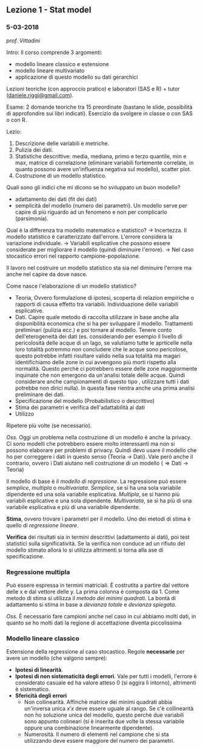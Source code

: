 ## Lezione 1 - Stat model
### 5-03-2018

*prof. Vittadini*


Intro:
Il corso comprende 3 argomenti:
+ modello lineare classico e estensione
+ modello lineare multivariato
+ applicazione di questo modello su dati gerarchici

Lezioni teoriche (con approccio pratico) e laboratori (SAS e R) + tutor (daniele.riggi@gmail.com).

Esame:
2 domande teoriche tra 15 preordinate (bastano le slide, possibilità di approfondire sui libri indicati).
Esercizio da svolgere in classe o con SAS o con R.

Lezio:
1. Descrizione delle variabili e metriche.
2. Pulizia dei dati.
3. Statistiche descrittive: media, mediana, primo e terzo quantile, min e max, matrice di correlazione (eliminare variabili fortemente correlate, in quanto possono avere un'influenza negativa sul modello), scatter plot.
4. Costruzione di un modello statistico.

Quali sono gli indici che mi dicono se ho sviluppato un buon modello?
+ adattamento dei dati (fit dei dati)
+ semplicità del modello (numero dei parametri). Un modello serve per capire di più riguardo ad un fenomeno e non per complicarlo (parsimonia).

Qual è la differenza tra modello matematico e statistico?
$\rightarrow$ Incertezza. Il modello statistico è caratterizzato dall'errore. L'errore considera la variazione individuale.
$\rightarrow$ Variabili esplicative che possono essere considerate per migliorare il modello (quindi diminuire l'errore).
$\rightarrow$ Nel caso stocastico errori nel rapporto campione-popolazione.

Il lavoro nel costruire un modello statistico sta sia nel diminuire l'errore ma anche nel capire da dove nasce.

Come nasce l'elaborazione di un modello statistico?

+ Teoria, Ovvero formulazione di ipotesi, scoperta di relazion empiriche o rapporti di causa effetto tra variabili. Individuazione delle variabili esplicative.
+ Dati. Capire quale metodo di raccolta utilizzare in base anche alla disponibilità economica che si ha per sviluppare il modello. Trattamenti preliminari (pulizia ecc.) e poi tornare al modello. Tenere conto dell'eterogeneità dei dati (es. considerando per esempio il livello di pericolosità delle acque di un lago, se valutiamo tutte le aprticelle nella loro totalità potremmo non concludere che le acque sono pericolose, questo potrebbe infatti risultare valido nella sua totalità ma magari identifichiamo delle zone in cui avvengono più morti rispetto alla normalità. Questo perchè ci potrebbero essere delle zone maggiormente inquinate che non emergono da un'analisi totale delle acque. Quindi considerare anche campionamenti di questo tipo , utilizzare tutti i dati potrebbe non dirici nulla). In questa fase rientra anche una prima analisi preliminare dei dati.
+ Specificazione del modello (Probabilistico o descrittivo)
+ Stima dei parametri e verifica dell'adattabilità ai dati
+ Utilizzo 

Ripetere più volte (se necessario).

*Oss.*
Oggi un problema nella costruzione di un modello è anche la privacy. Ci sono modelli che potrebbero essere molto interessanti ma non si possono elaborare per problemi di privacy. Quindi devo usare il modello che ho per correggere i dati in questo senso (Teoria $\rightarrow$ Dati). Vale però anche il contrario, ovvero i Dati aiutano nell costruzione di un modello ($\Rightarrow \text{Dati} \rightarrow \text{Teoria}$)

Il modello di base è il *modello di regressione*. La regressione può essere *semplice*, *multipla* o *multivariata*.
*Semplice*, se si ha una sola variabile dipendente ed una sola variabile esplicativa.
*Multipla*, se si hanno più variabili esplicative e una sola dipendente.
*Multivariata*, se si ha più di una variabile esplicativa e più di una variabile dipendente.

**Stima**, ovvero trovare i parametri per il modello. Uno dei metodi di stima è quello di *regressione lineare*.

**Verifica** dei risultati sia in termini descrittivi (adattamento ai dati), poi test statistici sulla significatività. Se la verifica non conduce ad un rifiuto del modello stimato allora lo si utilizza altrimenti si torna alla ase di specificazione.

### Regressione multipla
Può essere espressa in termini matriciali. È costrutita a partire dal vettore delle x e dal vettore delle y. La prima colonna è composta da 1.
Come metodo di stima si utilizza il *metodo dei minimi quadrati*. La bontà di adattamento si stima in base a *devianza totale* e *devianza spiegata*.

*Oss.*
È necessario fare campioni anche nel caso in cui abbiamo molti dati, in quanto se ho molti dati la regione di accettazione diventa piccolissima

### Modello lineare classico
Estensione della regressione al caso stocastico.
Regole **necessarie** per avere un modello (che valgono sempre):
+ **Ipotesi di linearità**.
+ **Ipotesi di non sistematicità degli errori**. Vale per tutti i modelli, l'errore è considerato casuale ed ha valore atteso 0 (si aggira lì intorno), altrimenti è sistematico. 
+ **Sfericità degli errori**
	+ Non collinearità. Affinchè matrice dei minimi quadrati abbia un'inversa unica $x'x$ deve essere uguale al rango. Se c'è collinearità non ho soluzione unica del modello, questo perchè due variabili sono appunto colineari (si è inserita due volte la stessa variabile oppure una combinazione linearmente dipendente).
	+ Numerosità. Il numero di elementi nel campione che si sta utilizzando deve essere maggiore del numero dei parametri.